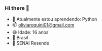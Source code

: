### Hi there 👋

- 🌱 Atualmente estou aprendendo: Python
- 📫 oliviaroquini01@gmail.com
- 😄 Idade: 16 anos
- 📌 Brasil
- 📔 SENAI Resende
